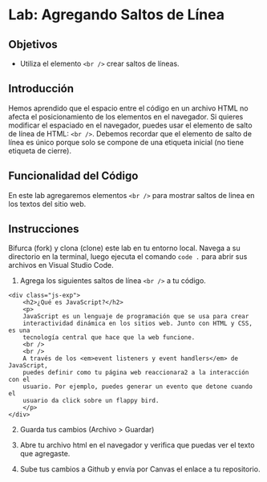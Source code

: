 # Lab: Agregando Saltos de Línea

## Objetivos
- Utiliza el elemento `<br />` crear saltos de líneas.


## Introducción 
Hemos aprendido que el espacio entre el código en un archivo HTML no afecta el posicionamiento de los elementos en el navegador. Si quieres modificar el espaciado en el navegador, puedes usar el elemento de salto de línea de HTML: `<br />`. Debemos recordar que el elemento de salto de línea es único porque solo se compone de una etiqueta inicial (no tiene etiqueta de cierre). 


## Funcionalidad del Código
En este lab agregaremos elementos `<br />` para mostrar saltos de linea en los textos del sitio web.

## Instrucciones
Bifurca (fork) y clona (clone) este lab en tu entorno local. Navega a su directorio en la terminal, luego ejecuta el comando `code .` para abrir sus archivos en Visual Studio Code. 

1. Agrega los siguientes saltos de línea `<br />` a tu código. 

```
<div class="js-exp">
    <h2>¿Qué es JavaScript?</h2>
    <p>
    JavaScript es un lenguaje de programación que se usa para crear
    interactividad dinámica en los sitios web. Junto con HTML y CSS, es una
    tecnología central que hace que la web funcione.
    <br />
    <br />
    A través de los <em>event listeners y event handlers</em> de JavaScript,
    puedes definir como tu página web reaccionara2 a la interacción con el
    usuario. Por ejemplo, puedes generar un evento que detone cuando el
    usuario da click sobre un flappy bird.
    </p>
</div>

```

2. Guarda tus cambios (Archivo > Guardar)

3. Abre tu archivo html en el navegador y verifica que puedas ver el texto que agregaste.

4. Sube tus cambios a Github y envía por Canvas el enlace a tu repositorio.